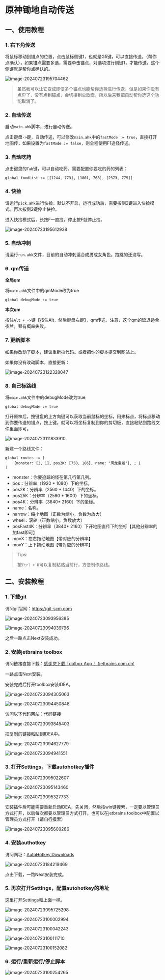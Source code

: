 # 原神锄地自动传送

## 一、使用教程

### 1. 右下角传送

将鼠标移动到锚点的位置，点击鼠标侧键1，也就是G5键，可以直接传送。（帮你点确认），如果锚点需要多选，需要单击锚点，对选项进行侧键1，才能传送。这个侧键就是帮你点确认的。

![image-20240723195704462](./README.assets/image-20240723195704462.png)

> 虽然我可以让它变成即便多个锚点也能帮你选择进行传送，但是如果你没有点歪了，没有点到锚点，会切换到尘歌壶，所以后来我把自动帮你选这个功能取消了。



### 2. 自动传送

启动`main.ahk`脚本，进行自动传送。

点击键盘`->`键，自动传送，可以修改`main.ahk`中的`fastMode := true`，直接打开地图传，如果设置为`fastMode := false`，则全程使用F1追怪传送。



### 3. 自动吃药

点击键盘的`Tab`键，可以自动吃药。需要配置你要吃的药的列表：

```
global foodList := [[1244, 773], [1801, 768], [2373, 775]]
```



### 4. 快捡

请运行`pick.ahk`进行快捡，默认不开启，运行成功后，需要按侧2键进入快捡模式。再次按侧2键停止快捡。

进入快捡模式后，长按F一直捡，停止按F就停止捡。

![image-20240723195612938](./README.assets/image-20240723195612938.png)



### 5. 自动冲刺

请运行`run.ahk`文件，目前的自动冲刺适合成男成女角色。跑跳的还没写。



### 6. qm传送

**全局qm**

将`main.ahk`文件中的qmMode改为true

```
global debugMode := true
```

**本次qm**

按住`Alt + ->`键【按住Alt，然后键盘右键】，qm传送，注意，这个qm的延迟适合夜兰，琴有概率失败。



### 7. 更新脚本

如果你改动了脚本，建议重新拉代码。或者把你的脚本提交到网站上。

如果你没有改动脚本，直接更新：

![image-20240723122328047](./README.assets/image-20240723122328047.png)



### 8. 自己标路线

将`main.ahk`文件中的debugMode改为true

```
global debugMode := true
```

打开原神后，按键盘的上方向键可以获取当前鼠标的坐标，用来标点，将标点移动到你要传送的锚点，按上键，就可以将坐标复制到你的剪切板，直接粘贴到路线文件里面即可。

![image-20240723111833910](./README.assets/image-20240723111833910.png)

新建一个路线文件：

```
global routes := [
    {monster: [2, 1], pos2K: [758, 186], name: "风龙废墟"}, ; 1
]
```

- monster：你要追踪的怪在第几行第几列。
- pos：分辨率（1920 * 1080）下的坐标。
- pos2K：分辨率（2560 * 1440）下的坐标。
- pos25K：分辨率（2560 * 1600）下的坐标。
- pos4K：分辨率（3840* 2160）下的坐标。
- name：名称。
- narrow：缩小地图（正数为缩小，负数为放大）
- wheel：滚轮（正数缩小，负数放大）
- posFast4K：分辨率（3840* 2160）下开地图直传下的坐标【其他分辨率的加fast即可】
- movX：左右拖动地图【带对应的分辨率】
- movY：上下拖动地图【带对应的分辨率】

> Tips:
>
> 按`Ctrl + D`可以复制粘贴当前行，方便制作路线。



## 二、安装教程

### 1. 下载git

访问git官网：https://git-scm.com

![image-20240723093956385](./README.assets/image-20240723093956385.png)

![image-20240723094039796](./README.assets/image-20240723094039796.png)

之后一路点击Next安装成功。



### 2. 安装jetbrains toolbox

访问链接直接下载：[感谢您下载 Toolbox App！ (jetbrains.com.cn)](https://www.jetbrains.com.cn/toolbox-app/download/download-thanks.html)

一路点击Next安装。

安装完成后打开toolbox安装IDEA。

![image-20240723094305063](./README.assets/image-20240723094305063.png)

![image-20240723094450848](./README.assets/image-20240723094450848.png)



访问以下代码网站：[代码链接](http://106.55.181.191:12200/root/game_helper)

![image-20240723093845403](./README.assets/image-20240723093845403.png)



把复制的链接粘贴到IDEA中。

![image-20240723094627779](./README.assets/image-20240723094627779.png)

![image-20240723094941551](./README.assets/image-20240723094941551.png)



### 3. 打开Settings，下载autohotkey插件

![image-20240723095022607](./README.assets/image-20240723095022607.png)

![image-20240723095143460](./README.assets/image-20240723095143460.png)

![image-20240723095327733](./README.assets/image-20240723095327733.png)

安装插件后可能需要重新启动IDEA，先关闭，然后按win键搜索，一定要以管理员方式打开，以后每次都要以管理员方式打开，也可以在jetbrains toolbox中配置以管理员方式打开（请自行摸索）

![image-20240723095600286](./README.assets/image-20240723095600286.png)

### 4. 安装authotkey

访问网址：[AutoHotkey Downloads](https://www.autohotkey.com/download/)

![image-20240723184219469](./README.assets/image-20240723184219469.png)

点击下载，一路Next安装完成。



### 5. 再次打开Settings，配置autohotkey的地址

这里打开Settings和上面一样。

![image-20240723095725298](./README.assets/image-20240723095725298.png)

![image-20240723100002994](./README.assets/image-20240723100002994.png)

![image-20240723100042243](./README.assets/image-20240723100042243.png)

![image-20240723100111710](./README.assets/image-20240723100111710.png)

![image-20240723100152082](./README.assets/image-20240723100152082.png)



### 6. 运行/重新运行/停止脚本

![image-20240723100254265](./README.assets/image-20240723100254265.png)



